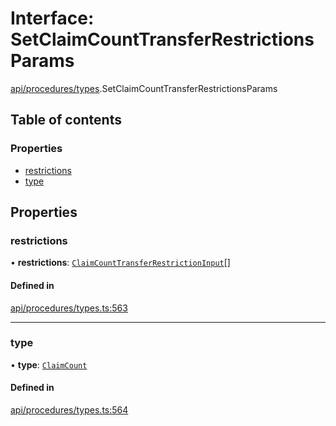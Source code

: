 # Interface: SetClaimCountTransferRestrictionsParams

[api/procedures/types](../wiki/api.procedures.types).SetClaimCountTransferRestrictionsParams

## Table of contents

### Properties

- [restrictions](../wiki/api.procedures.types.SetClaimCountTransferRestrictionsParams#restrictions)
- [type](../wiki/api.procedures.types.SetClaimCountTransferRestrictionsParams#type)

## Properties

### restrictions

• **restrictions**: [`ClaimCountTransferRestrictionInput`](../wiki/api.procedures.types.ClaimCountTransferRestrictionInput)[]

#### Defined in

[api/procedures/types.ts:563](https://github.com/PolymeshAssociation/polymesh-sdk/blob/9a8715021/src/api/procedures/types.ts#L563)

___

### type

• **type**: [`ClaimCount`](../wiki/api.procedures.types.TransferRestrictionType#claimcount)

#### Defined in

[api/procedures/types.ts:564](https://github.com/PolymeshAssociation/polymesh-sdk/blob/9a8715021/src/api/procedures/types.ts#L564)
